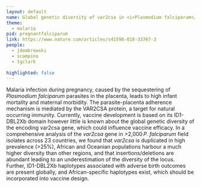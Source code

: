 ```yaml
---
layout: default
name: Global genetic diversity of var2csa in <i>Plasmodium falciparum</i>, pregnancy & vaccine development
theme: 
  - malaria
pid: pregnantfalciparum
link: https://www.nature.com/articles/s41598-018-33767-3
people:
  - jdombrowski
  - scampino
  - tgclark
  
highlighted: false
---
```


Malaria infection during pregnancy, caused by the sequestering of <i>Plasmodium falciparum</i> parasites in the placenta, leads to high infant mortality and maternal morbidity. The parasite-placenta adherence mechanism is mediated by the VAR2CSA protein, a target for natural occurring immunity. Currently, vaccine development is based on its ID1-DBL2Xb domain however little is known about the global genetic diversity of the encoding var2csa gene, which could influence vaccine efficacy. In a comprehensive analysis of the <i>var2csa</i> gene in >2,000 <i>P. falciparum</i> field isolates across 23 countries, we found that <i>var2csa</i> is duplicated in high prevalence (>25%), African and Oceanian populations harbour a much higher diversity than other regions, and that insertions/deletions are abundant leading to an underestimation of the diversity of the locus. Further, ID1-DBL2Xb haplotypes associated with adverse birth outcomes are present globally, and African-specific haplotypes exist, which should be incorporated into vaccine design.
